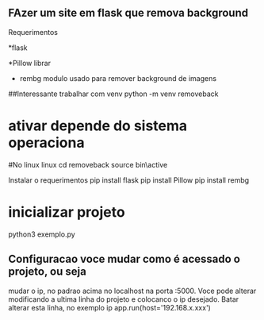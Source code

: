 ## FAzer um site em flask que remova background

Requerimentos

*flask

*Pillow librar

* rembg modulo usado para remover background de imagens

##Interessante trabalhar com venv
 python -m venv removeback


# ativar depende do sistema operaciona
#No linux linux
 cd removeback
 source bin\active


Instalar o requerimentos
pip install flask
pip install Pillow
pip install rembg

# inicializar projeto

python3 exemplo.py

## Configuracao voce mudar como é acessado o projeto, ou seja
mudar o ip, no padrao acima no localhost na porta :5000.
Voce pode alterar modificando a ultima linha do projeto
e colocanco o ip desejado.
Batar alterar esta linha, no exemplo ip
 app.run(host='192.168.x.xxx')  

